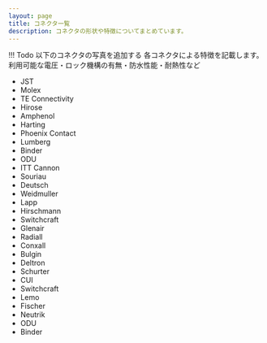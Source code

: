 ```yaml
---
layout: page
title: コネクタ一覧
description: コネクタの形状や特徴についてまとめています。
---
```


!!! Todo
    以下のコネクタの写真を追加する
    各コネクタによる特徴を記載します。
    利用可能な電圧・ロック機構の有無・防水性能・耐熱性など

* JST
* Molex
* TE Connectivity
* Hirose
* Amphenol
* Harting
* Phoenix Contact
* Lumberg
* Binder
* ODU
* ITT Cannon
* Souriau
* Deutsch
* Weidmuller
* Lapp
* Hirschmann
* Switchcraft
* Glenair
* Radiall
* Conxall
* Bulgin
* Deltron
* Schurter
* CUI
* Switchcraft
* Lemo
* Fischer
* Neutrik
* ODU
* Binder
